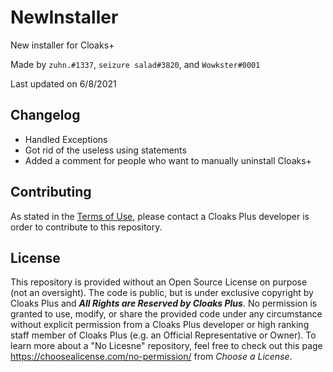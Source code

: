 # NewInstaller
New installer for Cloaks+

Made by `zuhn.#1337`, `seizure salad#3820`, and `Wowkster#0001`

Last updated on 6/8/2021

## Changelog
- Handled Exceptions
- Got rid of the useless using statements
- Added a comment for people who want to manually uninstall Cloaks+

## Contributing

As stated in the [Terms of Use](https://github.com/CloaksPlus/NewInstaller/blob/master/TOU.md), please contact a Cloaks Plus developer is order to contribute to this repository.

## License

This repository is provided without an Open Source License on purpose (not an oversight). The code is public, but is under exclusive copyright by Cloaks Plus and ***All Rights are Reserved by Cloaks Plus***. No permission is granted to use, modify, or share the provided code under any circumstance without explicit permission from a Cloaks Plus developer or high ranking staff member of Cloaks Plus (e.g. an Official Representative or Owner). To learn more about a "No Licesne" repository, feel free to check out this page https://choosealicense.com/no-permission/ from *Choose a License*.
